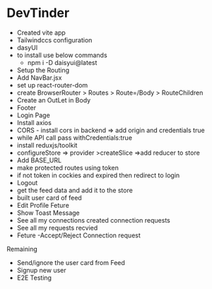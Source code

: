 # DevTinder

- Created vite app
- Tailwindccs configuration
- dasyUI
- to install use below commands
    - npm i -D daisyui@latest
- Setup the Routing
- Add NavBar.jsx
- set up react-router-dom
- create BrowserRouter > Routes > Route=/Body > RouteChildren
- Create an OutLet  in Body
- Footer
- Login Page
- Install axios
- CORS - install cors in backend => add origin and credentials true
- while API call pass withCredentials:true
- install reduxjs/toolkit
- configureStore => provider >createSlice =>add reducer to store
- Add BASE_URL
- make protected routes using token
- if not token in cockies and expired then redirect to login
- Logout
- get the feed data and add it to the store
- built user card of feed
- Edit Profile Feture
- Show Toast Message
- See all my connections created connection requests
- See all my requests recvied
- Feture -Accept/Reject Connection request

Remaining
- Send/ignore the user card from Feed
- Signup new user
- E2E Testing